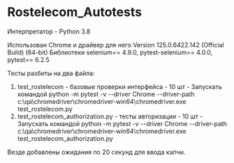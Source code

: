 # Rostelecom_Autotests

Интерпретатор - Python 3.8

Использован Chrome и драйвер для него Version 125.0.6422.142 (Official Build) (64-bit)
Библиотеки selenium== 4.9.0, pytest-selenium== 4.0.0, pytest== 6.2.5

Тесты разбиты на два файла:
1. test_rostelecom - базовые проверки интерфейса - 10 шт - Запускать командой python -m pytest -v --driver Chrome --driver-path c:\qa\chromedriver\chromedriver-win64\chromedriver.exe test_rostelecom.py
2. test_rostelecom_authorization.py - тесты авторизации - 10 шт - Запускать командой python -m pytest -v --driver Chrome --driver-path c:\qa\chromedriver\chromedriver-win64\chromedriver.exe test_rostelecom_authorization.py

Везде добавлены ожидания по 20 секунд для ввода капчи.
